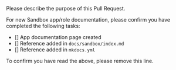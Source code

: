 Please describe the purpose of this Pull Request.

For new Sandbox app/role documentation, please confirm you have completed the following tasks:

- [] App documentation page created
- [] Reference added in `docs/sandbox/index.md`
- [] Reference added in `mkdocs.yml`

To confirm you have read the above, please remove this line.
